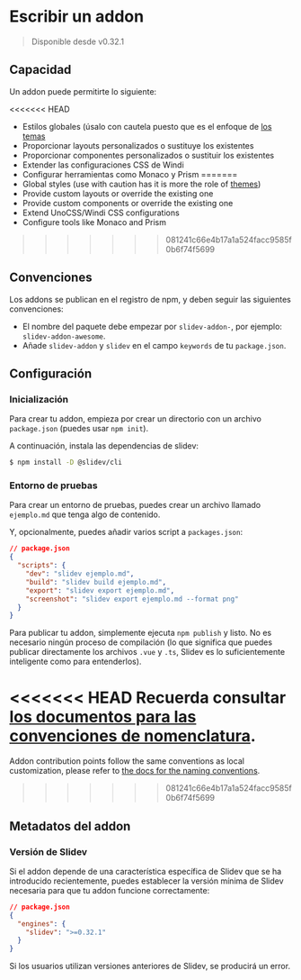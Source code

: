 # Escribir un addon

> Disponible desde v0.32.1

## Capacidad

Un addon puede permitirte lo siguiente:

<<<<<<< HEAD
- Estilos globales (úsalo con cautela puesto que es el enfoque de [los temas](/themes/use)
- Proporcionar layouts personalizados o sustituye los existentes
- Proporcionar componentes personalizados o sustituir los existentes
- Extender las configuraciones CSS de Windi
- Configurar herramientas como Monaco y Prism
=======
- Global styles (use with caution has it is more the role of [themes](/themes/use))
- Provide custom layouts or override the existing one
- Provide custom components or override the existing one
- Extend UnoCSS/Windi CSS configurations
- Configure tools like Monaco and Prism
>>>>>>> 081241c66e4b17a1a524facc9585f0b6f74f5699


## Convenciones

Los addons se publican en el registro de npm, y deben seguir las siguientes convenciones:

- El nombre del paquete debe empezar por `slidev-addon-`, por ejemplo: `slidev-addon-awesome`.
- Añade `slidev-addon` y `slidev` en el campo `keywords` de tu `package.json`.

## Configuración

### Inicialización

Para crear tu addon, empieza por crear un directorio con un archivo `package.json` (puedes usar `npm init`).

A continuación, instala las dependencias de slidev:

```bash
$ npm install -D @slidev/cli
```

### Entorno de pruebas

Para crear un entorno de pruebas, puedes crear un archivo llamado `ejemplo.md` que tenga algo de contenido.

Y, opcionalmente, puedes añadir varios script a `packages.json`:

```json
// package.json
{
  "scripts": {
    "dev": "slidev ejemplo.md",
    "build": "slidev build ejemplo.md",
    "export": "slidev export ejemplo.md",
    "screenshot": "slidev export ejemplo.md --format png"
  }
}
```

Para publicar tu addon, simplemente ejecuta `npm publish` y listo. No es necesario ningún proceso de compilación (lo que significa que puedes publicar directamente los archivos `.vue` y `.ts`, Slidev es lo suficientemente inteligente como para entenderlos).

<<<<<<< HEAD
Recuerda consultar [los documentos para las convenciones de nomenclatura](/custom/). 
=======
Addon contribution points follow the same conventions as local customization, please refer to [the docs for the naming conventions](/custom/).
>>>>>>> 081241c66e4b17a1a524facc9585f0b6f74f5699

## Metadatos del addon

### Versión de Slidev

Si el addon depende de una característica específica de Slidev que se ha introducido recientemente, puedes establecer la versión mínima de Slidev necesaria para que tu addon funcione correctamente:

```json
// package.json
{
  "engines": {
    "slidev": ">=0.32.1"
  }
}
```

Si los usuarios utilizan versiones anteriores de Slidev, se producirá un error.
